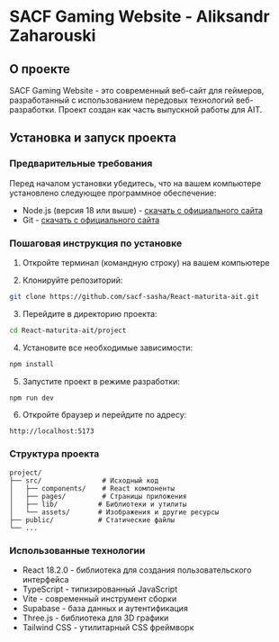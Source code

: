 # SACF Gaming Website - Aliksandr Zaharouski

## О проекте
SACF Gaming Website - это современный веб-сайт для геймеров, разработанный с использованием передовых технологий веб-разработки. Проект создан как часть выпускной работы для AIT.

## Установка и запуск проекта

### Предварительные требования
Перед началом установки убедитесь, что на вашем компьютере установлено следующее программное обеспечение:
- Node.js (версия 18 или выше) - [скачать с официального сайта](https://nodejs.org/)
- Git - [скачать с официального сайта](https://git-scm.com/downloads)

### Пошаговая инструкция по установке

1. Откройте терминал (командную строку) на вашем компьютере

2. Клонируйте репозиторий:
```bash
git clone https://github.com/sacf-sasha/React-maturita-ait.git
```

3. Перейдите в директорию проекта:
```bash
cd React-maturita-ait/project
```

4. Установите все необходимые зависимости:
```bash
npm install
```

5. Запустите проект в режиме разработки:
```bash
npm run dev
```

6. Откройте браузер и перейдите по адресу:
```
http://localhost:5173
```

### Структура проекта
```
project/
├── src/               # Исходный код
│   ├── components/    # React компоненты
│   ├── pages/         # Страницы приложения
│   ├── lib/          # Библиотеки и утилиты
│   └── assets/       # Изображения и другие ресурсы
├── public/           # Статические файлы
└── ...
```

### Использованные технологии
- React 18.2.0 - библиотека для создания пользовательского интерфейса
- TypeScript - типизированный JavaScript
- Vite - современный инструмент сборки
- Supabase - база данных и аутентификация
- Three.js - библиотека для 3D графики
- Tailwind CSS - утилитарный CSS фреймворк